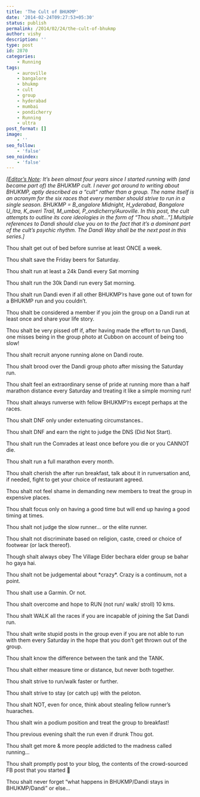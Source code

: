 ```yaml
---
title: 'The Cult of BHUKMP'
date: '2014-02-24T09:27:53+05:30'
status: publish
permalink: /2014/02/24/the-cult-of-bhukmp
author: vishy
description: ''
type: post
id: 2870
categories: 
    - Running
tags:
    - auroville
    - bangalore
    - bhukmp
    - cult
    - group
    - hyderabad
    - mumbai
    - pondicherry
    - Running
    - ultra
post_format: []
image:
    - ''
seo_follow:
    - 'false'
seo_noindex:
    - 'false'
---
```

*\[<span style="text-decoration: underline;">Editor’s Note</span>: It’s been almost four years since I started running with (and became part of) the BHUKMP cult. I never got around to writing about BHUKMP, aptly described as a “cult” rather than a group. The name itself is an acronym for the six races that every member should strive to run in a single season. BHUKMP = B\_angalore Midnight, H\_yderabad, Bangalore U\_ltra, K\_averi Trail, M\_umbai, P\_ondicherry/Auroville. In this post, the cult attempts to outline its core ideologies in the form of “Thou shalt…”\].Multiple references to Dandi should clue you on to the fact that it’s a dominant part of the cult’s psychic rhythm. The Dandi Way shall be the next post in this series.\]*

Thou shalt get out of bed before sunrise at least ONCE a week.

Thou shalt save the Friday beers for Saturday.

Thou shalt run at least a 24k Dandi every Sat morning

Thou shalt run the 30k Dandi run every Sat morning.

Thou shalt run Dandi even if all other BHUKMP’rs have gone out of town for a BHUKMP run and you couldn’t.

Thou shalt be considered a member if you join the group on a Dandi run at least once and share your life story.

Thou shalt be very pissed off if, after having made the effort to run Dandi, one misses being in the group photo at Cubbon on account of being too slow!

Thou shalt recruit anyone running alone on Dandi route.

Thou shalt brood over the Dandi group photo after missing the Saturday run.

Thou shalt feel an extraordinary sense of pride at running more than a half marathon distance every Saturday and treating it like a simple morning run!

Thou shalt always runverse with fellow BHUKMP’rs except perhaps at the races.

Thou shalt DNF only under extenuating circumstances..

Thou shalt DNF and earn the right to judge the DNS (Did Not Start).

Thou shalt run the Comrades at least once before you die or you CANNOT die.

Thou shalt run a full marathon every month.

Thou shalt cherish the after run breakfast, talk about it in runversation and, if needed, fight to get your choice of restaurant agreed.

Thou shalt not feel shame in demanding new members to treat the group in expensive places.

Thou shalt focus only on having a good time but will end up having a good timing at times.

Thou shalt not judge the slow runner… or the elite runner.

Thou shalt not discriminate based on religion, caste, creed or choice of footwear (or lack thereof).

Though shalt always obey The Village Elder bechara elder group se bahar ho gaya hai.

Thou shalt not be judgemental about \*crazy\*. Crazy is a continuum, not a point.

Thou shalt use a Garmin. Or not.

Thou shalt overcome and hope to RUN (not run/ walk/ stroll) 10 kms.

Thou shalt WALK all the races if you are incapable of joining the Sat Dandi run.

Thou shalt write stupid posts in the group even if you are not able to run with them every Saturday in the hope that you don’t get thrown out of the group.

Thou shalt know the difference between the tank and the TANK.

Thou shalt either measure time or distance, but never both together.

Thou shalt strive to run/walk faster or further.

Thou shalt strive to stay (or catch up) with the peloton.

Thou shalt NOT, even for once, think about stealing fellow runner’s huaraches.

Thou shalt win a podium position and treat the group to breakfast!

Thou previous evening shalt the run even if drunk Thou got.

Thou shalt get more &amp; more people addicted to the madness called running…

Thou shalt promptly post to your blog, the contents of the crowd-sourced FB post that you started 🙂

Thou shalt never forget “what happens in BHUKMP/Dandi stays in BHUKMP/Dandi” or else…